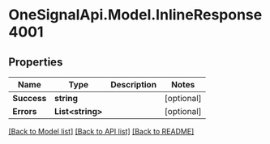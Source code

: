 # OneSignalApi.Model.InlineResponse4001

## Properties

Name | Type | Description | Notes
------------ | ------------- | ------------- | -------------
**Success** | **string** |  | [optional] 
**Errors** | **List&lt;string&gt;** |  | [optional] 

[[Back to Model list]](../README.md#documentation-for-models) [[Back to API list]](../README.md#documentation-for-api-endpoints) [[Back to README]](../README.md)

